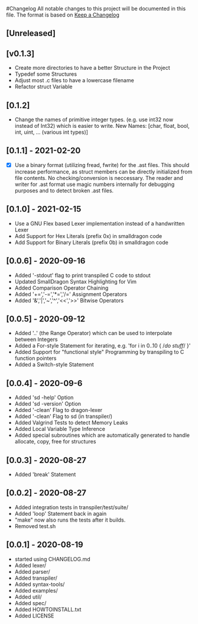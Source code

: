 #Changelog
All notable changes to this project will be documented in this file.
The format is based on [Keep a Changelog](https://keepachangelog.com/en/1.0.0/)

## [Unreleased]

## [v0.1.3]
- Create more directories to have a better Structure in the Project
- Typedef some Structures
- Adjust most .c files to have a lowercase filename
- Refactor struct Variable 

## [0.1.2]
- Change the names of primitive integer types. (e.g. use int32 now instead of Int32)
  which is easier to write. New Names: [char, float, bool, int, uint, ... (various int types)] 

## [0.1.1] - 2021-02-20
- [x] Use a binary format (utilizing fread, fwrite) for the .ast files.
  This should increase performance, as struct members can be directly
  initialized from file contents. No checking/conversion is neccessary.
  The reader and writer for .ast format use magic numbers internally
  for debugging purposes and to detect broken .ast files.

## [0.1.0] - 2021-02-15
- Use a GNU Flex based Lexer implementation instead of a handwritten Lexer
- Add Support for Hex Literals    (prefix 0x) in smalldragon code
- Add Support for Binary Literals (prefix 0b) in smalldragon code

## [0.0.6] - 2020-09-16
- Added '-stdout' flag to print transpiled C code to stdout
- Updated SmallDragon Syntax Highlighting for Vim 
- Added Comparison Operator Chaining
- Added '+=','-=','\*=','/=' Assignment Operators
- Added '&','|','~','^','<<','>>' Bitwise Operators 

## [0.0.5] - 2020-09-12
- Added '..' (the Range Operator) which can be used to interpolate between Integers
- Added a For-style Statement for iterating, e.g. 'for i in 0..10 { /*do stuff*/ }'
- Added Support for "functional style" Programming by transpiling to C function pointers 
- Added a Switch-style Statement

## [0.0.4] - 2020-09-6
- Added 'sd -help' Option
- Added 'sd -version' Option
- Added '-clean' Flag to dragon-lexer
- Added '-clean' Flag to sd (in transpiler/)
- Added Valgrind Tests to detect Memory Leaks
- Added Local Variable Type Inference
- Added special subroutines which are automatically generated
  to handle allocate, copy, free for structures

## [0.0.3] - 2020-08-27
- Added 'break' Statement

## [0.0.2] - 2020-08-27
- Added integration tests in transpiler/test/suite/
- Added 'loop' Statement back in again
- "make" now also runs the tests after it builds.
- Removed test.sh

## [0.0.1] - 2020-08-19
- started using CHANGELOG.md
- Added lexer/ 
- Added parser/ 
- Added transpiler/
- Added syntax-tools/ 
- Added examples/
- Added util/ 
- Added spec/
- Added HOWTOINSTALL.txt
- Added LICENSE
